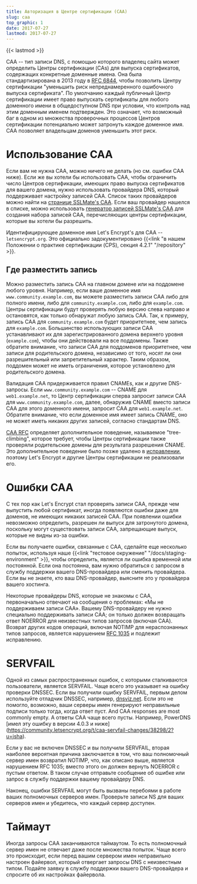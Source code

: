 ```yaml
---
title: Авторизация в Центре сертификации (CAA)
slug: caa
top_graphic: 1
date: 2017-07-27
lastmod: 2017-07-27
---
```


{{< lastmod >}}

CAA -- тип записи DNS, с помощью которого владелец сайта может определить 
Центры сертификации (CAs) для выпуска сертификатов, содержащих 
конкретные доменные имена. Она была стандартизирована в 2013 году в 
[RFC 6844](https://tools.ietf.org/html/rfc6844), чтобы позволить Центру 
сертификации "уменьшить риск непреднамеренного ошибочного выпуска сертификата". 
По умолчанию каждый публичный Центр сертификации имеет право выпускать 
сертификаты для любого доменного имени в общедоступном DNS при условии, 
что контроль над этим доменным именем подтвержден. Это означает, что 
возможный баг в одном из множества проверочных процессов 
Центров сертификации потенциально может затронуть каждое доменное 
имя. CAA позволяет владельцам доменов уменьшить этот риск.

# Использование CAA

Если вам не нужна CAA, можно ничего не делать (но см. ошибки
CAA ниже). Если же вы хотели бы использовать CAA, чтобы ограничить число 
Центров сертификации, имеющих право выпуска сертификатов для 
вашего домена, нужно использовать провайдера DNS, который поддерживает 
настройку записей CAA. Список таких провайдеров можно найти на 
[странице SSLMate's CAA](https://sslmate.com/caa/support). Если ваш 
провайдер нашелся в списке, можно использовать 
[генератор записей SSLMate's CAA](https://sslmate.com/caa/) для создания
набора записей CAA, перечисляющих центры сертификации, которые вы хотели бы разрешить.

Идентифицирующее доменное имя Let's Encrypt's для CAA -- `letsencrypt.org`.
Это официально задокументировано {{<link "в нашем Положении о практике сертификации
(CPS), секция 4.2.1" "/repository" >}}.

## Где разместить запись

Можно разместить запись CAA на главном домене или на поддомене любого уровня.
Например, если ваше доменное имя `www.community.example.com`, вы можете 
разместить записи CAA либо для полного имени, либо для `community.example.com`, 
либо для `example.com`. Центры сертификации будут проверять любую версию 
слева направо и остановятся, как только обнаружат любую запись CAA.
Так, к примеру, запись CAA для `community.example.com` будет приоритетнее, 
чем запись для `example.com`. Большинство использующих записи CAA 
устанавливают их для зарегистрированного домена верхнего уровня (`example.com`), 
чтобы они действовали на все поддомены. Также обратите внимание, что 
записи CAA для поддоменов приоритетнее, чем записи для родительского домена, 
независимо от того, носят ли они разрешительный или запретительный характер. 
Таким образом, поддомен может не иметь ограничения, которое установлено 
для родительского домена.

Валидация CAA придерживается правил CNAMEs, как и другие DNS-запросы. Если 
`www.community.example.com` -- CNAME для `web1.example.net`, то Центр 
сертификации сперва запросит записи CAA для `www.community.example.com`, 
далее, обнаружив CNAME вместо записи CAA для этого доменного имени, 
запросит CAA для `web1.example.net`. Обратите внимание, что если доменное 
имя имеет запись CNAME, оно не может иметь никаких других записей, 
согласно стандартам DNS.

[CAA RFC](https://tools.ietf.org/html/rfc6844) определяет дополнительное
поведение, называемое "tree-climbing", которое требует, чтобы Центры 
сертификации также проверяли родительские домены
для результата разрешения CNAME. Это дополнительное поведение было позже
удалено в [исправлении](https://www.rfc-editor.org/errata/eid5065), поэтому 
Let's Encrypt и другие Центры сертификации не реализовали его.

# Ошибки CAA

С тех пор как Let's Encrypt стал проверять записи CAA, прежде чем выпустить 
любой сертификат, иногда появляются ошибки даже для доменов, не имеющих 
никаких записей CAA. При появлении ошибки невозможно определить, разрешен ли 
выпуск для затронутого домена, поскольку могут существовать записи CAA, 
запрещающие выпуск, которые не видны из-за ошибки. 

Если вы получаете ошибки, связанные с CAA, сделайте еще несколько попыток, 
используя наше {{<link "тестовое окружение" "/docs/staging-environment" >}}, 
чтобы определить, является ли ошибка временной или постоянной. Если она постоянна, 
вам нужно обратиться с запросом в службу поддержки вашего DNS-провайдера или 
сменить провайдера. Если вы не знаете, кто ваш DNS-провайдер, выясните это у 
провайдера вашего хостинга.

Некоторые провайдеры DNS, которые не знакомы с CAA, первоначально отвечают 
на сообщения о проблемах: «Мы не поддерживаем записи CAA». Вашему DNS-провайдеру 
не нужно специально поддерживать записи CAA; он только должен возвращать ответ 
NOERROR для неизвестных типов запросов (включая CAA). Возврат других кодов операций, 
включая NOTIMP для нераспознанных типов запросов, является нарушением [RFC
1035](https://tools.ietf.org/html/rfc1035) и подлежит исправлению.

# SERVFAIL

Одной из самых распространенных ошибок, с которыми сталкиваются пользователи, 
является SERVFAIL. Чаще всего это указывает на ошибку проверки DNSSEC. Если вы 
получили ошибку SERVFAIL, первым делом используйте отладчик DNSSEC, например, 
[dnsviz.net](http://dnsviz.net/). Если это не помогло, возможно, ваши серверы 
имен генерируют неправильные подписи только тогда, когда ответ пуст. And
CAA responses are most commonly empty.  А ответы CAA чаще всего пусты. Например, 
PowerDNS [имел эту ошибку в версии 4.0.3 и ниже]
(https://community.letsencrypt.org/t/caa-servfail-changes/38298/2?u=jsha).

Если у вас не включен DNSSEC и вы получили SERVFAIL, вторая наиболее вероятная причина 
заключается в том, что ваш полномочный сервер имен возвратил NOTIMP, что, 
как описано выше, является нарушением RFC 1035; вместо этого он должен 
вернуть NOERROR с пустым ответом. В таком случае отправьте сообщение об 
ошибке или запрос в службу поддержки вашему провайдеру DNS.

Наконец, ошибки SERVFAIL могут быть вызваны перебоями в работе ваших полномочных 
серверов имен. Проверьте записи NS для ваших серверов имен и убедитесь, 
что каждый сервер доступен.

# Таймаут

Иногда запросы CAA заканчиваются таймаутом. То есть полномочный сервер имен 
не отвечает даже после множества попыток. Чаще всего это
происходит, если перед вашим сервером имен неправильно настроен файервол, 
который отвергает запросы DNS с неизвестным типом. Подайте заявку в службу 
поддержки вашего DNS-провайдера и спросите об их настройках файервола.
